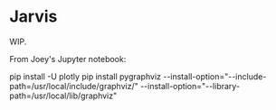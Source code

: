# Jarvis

WIP.

From Joey's Jupyter notebook:

pip install -U plotly
pip install pygraphviz --install-option="--include-path=/usr/local/include/graphviz/" --install-option="--library-path=/usr/local/lib/graphviz"